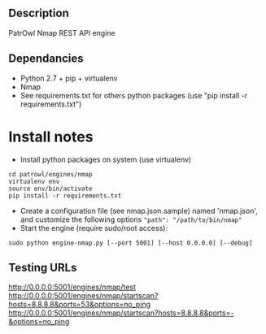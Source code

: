 ## Description
PatrOwl Nmap REST API engine

## Dependancies
- Python 2.7 + pip + virtualenv
- Nmap
- See requirements.txt for others python packages (use "pip install -r requirements.txt")

# Install notes
- Install python packages on system (use virtualenv)
```
cd patrowl/engines/nmap
virtualenv env
source env/bin/activate
pip install -r requirements.txt
```
- Create a configuration file (see nmap.json.sample) named 'nmap.json', and customize the following options `"path": "/path/to/bin/nmap"`
- Start the engine (require sudo/root access):
```
sudo python engine-nmap.py [--port 5001] [--host 0.0.0.0] [--debug]
```

## Testing URLs
http://0.0.0.0:5001/engines/nmap/test
http://0.0.0.0:5001/engines/nmap/startscan?hosts=8.8.8.8&ports=53&options=no_ping
http://0.0.0.0:5001/engines/nmap/startscan?hosts=8.8.8.8&ports=-&options=no_ping
